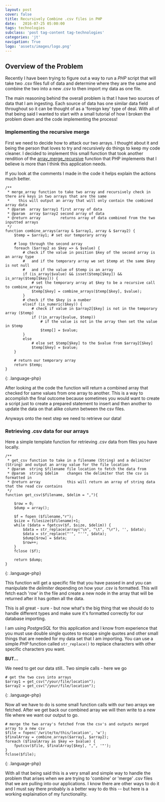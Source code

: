 ```yaml
---
layout: post
cover: false
title: Recursively Combine .csv files in PHP
date:   2016-07-25 05:00:00
tags: technologies
subclass: 'post tag-content tag-technologies'
categories: 'jt'
navigation: True
logo: 'assets/images/logo.png'
---
```


## Overview of the Problem
Recently I have been trying to figure out a way to run a *PHP* script that will take two .csv files full of data and determine where they are the same and combine the two into a new .csv to then import my data as one file.

The main reasoning behind the overall problem is that I have two sources of data that I am ingesting. Each source of data has one similar data field throughout so it can be thought of as a 'foreign key' type of deal. With all of that being said I wanted to start with a small tutorial of how I broken the problem down and the code implementing the process!

### Implementing the recursive merge
First we need to decide how to attack our two arrays. I thought about it and being the person that loves to try and recursively do things to keep my code cleaner. I decided to implement this small function that took another rendition of the [array_merge_recursive](http://php.net/manual/en/function.array-merge-recursive.php) function that PHP implements that I believe is more than I think this application needs.

If you look at the comments I made in the code it helps explain the actions much better.

~~~
/**
 * merge_array function to take two array and recursively check in there are keys in two arrays that are the same
 *    this will output an array that will only contain the combined array data
 * @param  array $array1 first array of data
 * @param  array $array2 second array of data
 * @return array         returns array of data combined from the two inputted arrays
 */
function combine_arrays(array & $array1, array & $array2) {
    $temp = $array1; # set our temporary array

    # loop through the second array
    foreach ($array2 as $key => & $value) {
        # check if the value in position $key of the second array is an array type
        #   and if the temporary array we set $temp at the same $key is not null
        #   and if the value of $temp is an array
        if (is_array($value) && isset($temp[$key]) && is_array($temp[$key])) {
            # set the temporary array at $key to be a recursive call to combine_arrays
            $temp[$key] = combine_arrays($temp[$key], $value);
        }
        # check if the $key is a number
        elseif (is_numeric($key)) {
            # check if value in $array2[$key] is not in the temporary array ($temp)
            if (!in_array($value, $temp))
                # if the value is not in the array then set the value in $temp
                $temp[] = $value;
        }
        else
            # else set $temp[$key] to the $value from $array2[$key]
            $temp[$key] = $value;
    }

    # return our temporary array
    return $temp;
}
~~~
{: .language-php}

After looking at the code the function will return a combined array that checked for same values from one array to another. This is a way to accomplish the final outcome because sometimes you would want to create a script just to create a prepared statement to insert and then another to update the data on that alike column between the csv files.

Anyways onto the next step we need to retrieve our data!

### Retrieving .csv data for our arrays

Here a simple template function for retrieving .csv data from files you have locally.

~~~
/**
 * get_csv function to take in a filename (String) and a delimiter (String) and output an array value for the file location
 * @param  string $filename file location to fetch the data from
 * @param  string $delim    changes the delimiter that the csv is formatted in
 * @return array            this will return an array of string data that the read csv contains
 */
function get_csv($filename, $delim = ","){

    $row = 0;
    $dump = array();

    $f = fopen ($filename,"r");
    $size = filesize($filename)+1;
    while ($data = fgetcsv($f, $size, $delim)) {
        $data = str_replace(array("\n", "\t", "\r"), '', $data);
        $data = str_replace("'", "''", $data);
        $dump[$row] = $data;
        $row++;
    }
    fclose ($f);

    return $dump;
}
~~~
{: .language-php}

This function will get a specific file that you have passed in and you can manipulate the *delimiter* depending on how your .csv is formatted. This will fetch each 'row' in the file and create a new node in the array that will be returned after it has gotten all the data.

This is all great - sure - but now what's the big thing that we should do to handle different types and make sure it's formatted correctly for our database importing.

I am using *PostgreSQL* for this application and I know from experience that you must use double single quotes to escape single quotes and other small things that are needed for my data set that I am importing. You can use a simple *PHP* function called `str_replace()` to replace characters with other specific characters you want.

**BUT...**

We need to get our data still.. Two simple calls - here we go

~~~
# get the two csvs into arrays
$array1 = get_csv("/your/file/location");
$array2 = get_csv("/your/file/location");
~~~
{: .language-php}

Now all we have to do is some small function calls with our two arrays we fetched. After we get back our combined array we will then write to a new file where we want our output to go.

~~~
# merge the two array's fetched from the csv's and outputs merged array to a new csv
$file = fopen('/write/to/this/location', 'w');
$finalArray = combine_arrays($array1, $array2);
foreach ($finalArray as $key => $value) {
    fputcsv($file, $finalArray[$key], ",", '"');
}
fclose($file);
~~~
{: .language-php}

With all that being said this is a very small and simple way to handle the problem that arises when we are trying to 'combine' or 'merge' .csv files that we are pulling into our applications. I know there are other ways to do it and I must say there probably is a better way to do this -- but here is a working explaination of my functionality.
